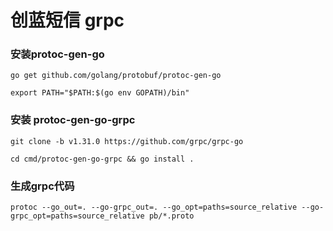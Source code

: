 # 创蓝短信 grpc 

### 安装protoc-gen-go

```
go get github.com/golang/protobuf/protoc-gen-go

export PATH="$PATH:$(go env GOPATH)/bin"
```

### 安装 protoc-gen-go-grpc

```
git clone -b v1.31.0 https://github.com/grpc/grpc-go
```

```
cd cmd/protoc-gen-go-grpc && go install .
```

### 生成grpc代码

```shell
protoc --go_out=. --go-grpc_out=. --go_opt=paths=source_relative --go-grpc_opt=paths=source_relative pb/*.proto
```

